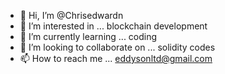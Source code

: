 - 👋 Hi, I’m @Chrisedwardn
- 👀 I’m interested in ... blockchain development 
- 🌱 I’m currently learning ... coding 
- 💞️ I’m looking to collaborate on ... solidity codes
- 📫 How to reach me ... eddysonltd@gmail.com 

<!---
Chrisedwardn/Chrisedwardn is a ✨ special ✨ repository because its `README.md` (this file) appears on your GitHub profile.
You can click the Preview link to take a look at your changes.
--->

